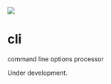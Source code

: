 [![](https://jitpack.io/v/arthurpicht/cli.svg)](https://jitpack.io/#arthurpicht/cli)

# cli
command line options processor

Under development.
